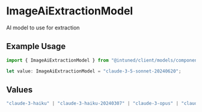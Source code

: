 # ImageAiExtractionModel

AI model to use for extraction

## Example Usage

```typescript
import { ImageAiExtractionModel } from "@intuned/client/models/components";

let value: ImageAiExtractionModel = "claude-3-5-sonnet-20240620";
```

## Values

```typescript
"claude-3-haiku" | "claude-3-haiku-20240307" | "claude-3-opus" | "claude-3-opus-20240229" | "claude-3-sonnet" | "claude-3-sonnet-20240229" | "claude-3.5-sonnet" | "claude-3-5-sonnet-20240620" | "gpt4-turbo" | "gpt-4-turbo-2024-04-09" | "gpt-4o" | "gpt-4o-2024-05-13"
```